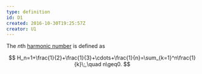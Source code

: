 ```yaml
---
type: definition
id: D1
created: 2016-10-30T19:25:57Z
creator: U1
---
```

The $n$th [harmonic number](=harmonic-number) is defined as

$$
H_n=1+\frac{1}{2}+\frac{1}{3}+\cdots+\frac{1}{n}=\sum_{k=1}^n\frac{1}{k}\;,\quad n\geq0.
$$